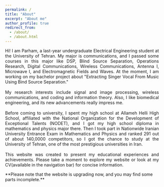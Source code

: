 ```yaml
---
permalink: /
title: "About"
excerpt: "About me"
author_profile: true
redirect_from: 
  - /about/
  - /about.html
---
```

<div style="text-align: justify">  

Hi! I am Parham, a last-year undergraduate Electrical Engineering student at the University of Tehran. My major is communications, and I passed some courses in this major like DSP, Blind Source Separation, Operations Research, Digital Communications, Wireless Communications, Antenna I, Microwave I, and Electromagnetic Fields and Waves. At the moment, I am working on my bachelor project about "Extracting Singer Vocal From Music Using Bind Source Separation." 
<br />
<br /> 
My research interests include signal and image processing, wireless communications, and coding and information theory. Also, I like biomedical engineering, and its new advancements really impress me.
<br />
<br />
Before coming to university, I spent my high school at Allameh Helli High School, affiliated with the National Organization for the Development of Exceptional Talents (NODET), and I got my high school diploma in mathematics and physics major there. Then I took part in Nationwide Iranian University Entrance Exam in Mathematics and Physics and ranked 291 out of about 140,0000 competitors, so I got the chance to study at the University of Tehran, one of the most prestigious universities in Iran.
<br />
<br />
This website was created to present my educational experiences and achievements. Please take a moment to explore my website or look at my CV(available in the navigation bar) for concise information.
<br />
</div>
**Please note that the website is upgrading now, and you may find some parts incomplete.**


<!---
Being in a competitive educational environment makes me a hardworking, responsible, and organized person. These features and my continual passion for enhancing my knowledge and experience and learning new technologies have equipped me with a unique set of abilities that make me well prepared to pursue further, advanced work in the academic profession. 
--->
